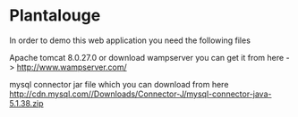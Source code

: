 # Plantalouge
In order to demo this web application you need the following files

Apache tomcat 8.0.27.0 or download wampserver you can get it from here -> http://www.wampserver.com/


mysql connector jar file which you can download from here http://cdn.mysql.com//Downloads/Connector-J/mysql-connector-java-5.1.38.zip

